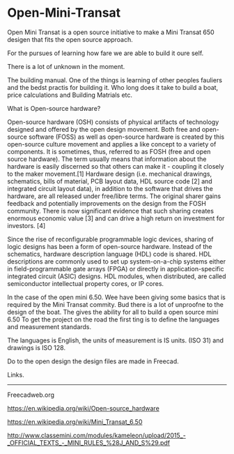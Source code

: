 # Open-Mini-Transat


Open Mini Transat is a open source initiative to make a Mini Transat 650 desigen that fits the open source approach. 

For the pursues of learning how fare we are able to build it oure self. 

There is a lot of unknown in the moment. 

The building manual. 
One of the things is learning of other peoples fauliers and the bedst practis for building it. 
Who long does it take to build a boat, price calculations and 
Building Matrials etc.

What is Open-source hardware?

Open-source hardware (OSH) consists of physical artifacts of technology designed and offered by the open design movement. 
Both free and open-source software (FOSS) as well as open-source hardware is created by this open-source culture movement and applies a like concept to a variety of components. 
It is sometimes, thus, referred to as FOSH (free and open source hardware). 
The term usually means that information about the hardware is easily discerned so that others can make it - coupling it closely to the maker movement.[1] 
Hardware design (i.e. mechanical drawings, schematics, bills of material, PCB layout data, HDL source code [2] and integrated circuit layout data), in addition to the software that drives the hardware, are all released under free/libre terms. 
The original sharer gains feedback and potentially improvements on the design from the FOSH community. 
There is now significant evidence that such sharing creates enormous economic value [3] and can drive a high return on investment for investors. [4]

Since the rise of reconfigurable programmable logic devices, sharing of logic designs has been a form of open-source hardware. 
Instead of the schematics, hardware description language (HDL) code is shared. 
HDL descriptions are commonly used to set up system-on-a-chip systems either in field-programmable gate arrays (FPGA) or directly in application-specific integrated circuit (ASIC) designs. 
HDL modules, when distributed, are called semiconductor intellectual property cores, or IP cores.

In the case of the open mini 6.50.
Wee have been giving some basics that is required by the Mini Transat commity. 
Bud there is a lot of unproofne to the design of the boat. 
The gives the ability for all to build a open source mini 6.50
To get the project on the road the first ting is to define the languages and measurement standards. 

The languages is English, the units of measurement is IS units. (ISO 31) and drawings is ISO 128.

Do to the open design the design files are made in Freecad. 

Links.
_________
Freecadweb.org

https://en.wikipedia.org/wiki/Open-source_hardware

https://en.wikipedia.org/wiki/Mini_Transat_6.50

http://www.classemini.com/modules/kameleon/upload/2015_-_OFFICIAL_TEXTS_-_MINI_RULES_%28J_AND_S%29.pdf
